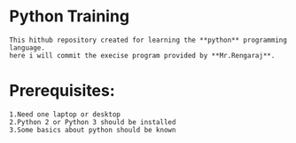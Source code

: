 
# Python Training
	This hithub repository created for learning the **python** programming language.
	here i will commit the execise program provided by **Mr.Rengaraj**.

# Prerequisites:
	1.Need one laptop or desktop 
	2.Python 2 or Python 3 should be installed
	3.Some basics about python should be known
